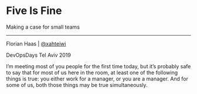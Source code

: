 # Five Is Fine
Making a case for small teams

* * *

Florian Haas | [@xahteiwi](https://twitter.com/xahteiwi)

DevOpsDays Tel Aviv 2019 

<!-- Note -->
I’m meeting most of you people for the first time today, but it’s
probably safe to say that for most of us here in the room, at least
one of the following things is true: you either work for a manager, or
you are a manager. And for some of us, both those things may be true
simultaneously.
